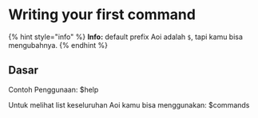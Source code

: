 # Writing your first command

{% hint style="info" %}
**Info:** default prefix Aoi adalah `$`, tapi kamu bisa mengubahnya.
{% endhint %}

## Dasar

Contoh Penggunaan: $help

Untuk melihat list keseluruhan Aoi kamu bisa menggunakan: $commands
